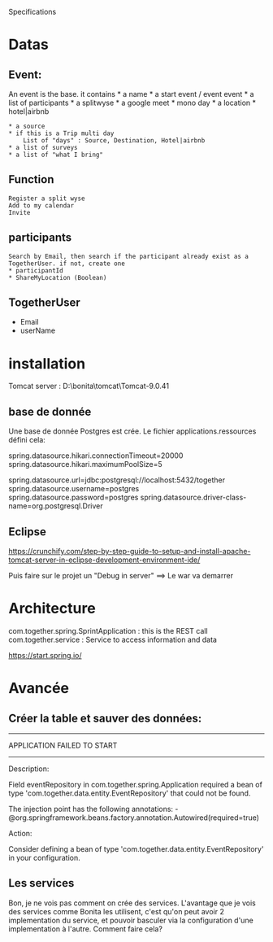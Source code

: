 
Specifications

# Datas
## Event:
  An event is the base. it contains 
  	* a name
  	* a start event / event event
  	* a list of participants
    * a splitwyse
    * a google meet
    * mono day
    	* a location
    	* hotel|airbnb
    	 
    * a source
    * if this is a Trip multi day
    	List of "days" : Source, Destination, Hotel|airbnb
    * a list of surveys
    * a list of "what I bring"
    
    
## Function
	Register a split wyse
	Add to my calendar
	Invite
	
    
    
## participants
	Search by Email, then search if the participant already exist as a TogetherUser. if not, create one
	* participantId
	* ShareMyLocation (Boolean)
	
	
	
	
	
## TogetherUser
   * Email
   * userName	


# installation
Tomcat server : D:\bonita\tomcat\Tomcat-9.0.41

## base de donnée

Une base de donnée Postgres est crée. Le fichier applications.ressources défini cela:

spring.datasource.hikari.connectionTimeout=20000
spring.datasource.hikari.maximumPoolSize=5

spring.datasource.url=jdbc:postgresql://localhost:5432/together
spring.datasource.username=postgres
spring.datasource.password=postgres
spring.datasource.driver-class-name=org.postgresql.Driver

## Eclipse

https://crunchify.com/step-by-step-guide-to-setup-and-install-apache-tomcat-server-in-eclipse-development-environment-ide/

Puis faire sur le projet un "Debug in server"
==> Le war va demarrer



# Architecture

com.together.spring.SprintApplication : this is the REST call
com.together.service : Service to access information and data

https://start.spring.io/



# Avancée

## Créer la table et sauver des données:

***************************
APPLICATION FAILED TO START
***************************

Description:

Field eventRepository in com.together.spring.Application required a bean of type 'com.together.data.entity.EventRepository' that could not be found.

The injection point has the following annotations:
	- @org.springframework.beans.factory.annotation.Autowired(required=true)


Action:

Consider defining a bean of type 'com.together.data.entity.EventRepository' in your configuration.


## Les services
Bon, je ne vois pas comment on crée des services. L'avantage que je vois des services comme Bonita les utilisent, c'est qu'on peut avoir 2 implementation du service, et pouvoir basculer via la configuration d'une implementation à l'autre.
Comment faire cela?

